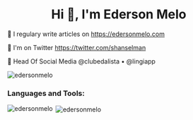 <h1 align="center">Hi 👋, I'm Ederson Melo</h1>

 🌱 I regulary write articles on https://edersonmelo.com
 
 💬 I'm on Twitter https://twitter.com/shanselman
 
 🚀 Head Of Social Media @clubedalista • @lingiapp

<p align="left"> <img src="https://komarev.com/ghpvc/?username=edersonmelo&label=Profile%20views&color=0e75b6&style=flat" alt="edersonmelo" /> </p>


<h3 align="left">Languages and Tools:</h3>

<p><img align="left" src="https://github-readme-stats.vercel.app/api/top-langs?username=edersonmelo&show_icons=true&locale=en&layout=compact" alt="edersonmelo" />
 &nbsp;<img align="center" src="https://github-readme-stats.vercel.app/api?username=edersonmelo&show_icons=true&locale=en" alt="edersonmelo" /></p>
